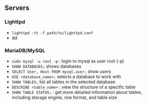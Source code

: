 ## Servers
### Lighttpd
- `lighttpd -tt -f path/to/lighttpd.conf`
- dd
### MariaDB/MySQL
- `sudo mysql -u root -p` : login to mysql as user root (-p)
- `SHOW DATABASES;` shows databases
- `SELECT User, Host FROM mysql.user;` show users
- `USE <database_name>;` selects a database to work with
- `SHOW TABLES;` list all tables in the selected database
- `DESCRIBE <table_name>` : view the structure of a specific table
- `SHOW TABLE STATUS;` : get more detailed information about tables, including storage engine, row format, and table size